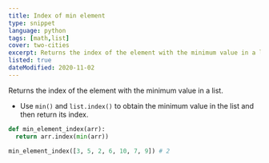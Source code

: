 ```yaml
---
title: Index of min element
type: snippet
language: python
tags: [math,list]
cover: two-cities
excerpt: Returns the index of the element with the minimum value in a list.
listed: true
dateModified: 2020-11-02
---
```


Returns the index of the element with the minimum value in a list.

- Use `min()` and `list.index()` to obtain the minimum value in the list and then return its index.

```py
def min_element_index(arr):
  return arr.index(min(arr))

min_element_index([3, 5, 2, 6, 10, 7, 9]) # 2
```
